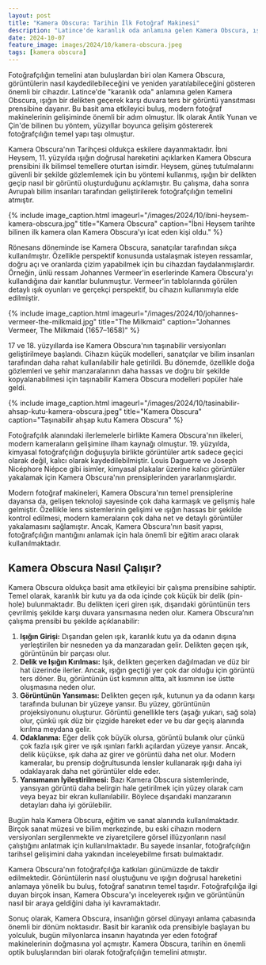 ```yaml
---
layout: post
title: "Kamera Obscura: Tarihin İlk Fotoğraf Makinesi"
description: "Latince'de karanlık oda anlamına gelen Kamera Obscura, ışığın bir delikten geçerek karşı duvara ters bir görüntü yansıtması prensibine dayanır."
date: 2024-10-07
feature_image: images/2024/10/kamera-obscura.jpeg
tags: [kamera obscura]
---
```


Fotoğrafçılığın temelini atan buluşlardan biri olan Kamera Obscura, görüntülerin nasıl kaydedilebileceğini ve yeniden yaratılabileceğini gösteren önemli bir cihazdır. Latince'de "karanlık oda" anlamına gelen Kamera Obscura, ışığın bir delikten geçerek karşı duvara ters bir görüntü yansıtması prensibine dayanır. Bu basit ama etkileyici buluş, modern fotoğraf makinelerinin gelişiminde önemli bir adım olmuştur. İlk olarak Antik Yunan ve Çin'de bilinen bu yöntem, yüzyıllar boyunca gelişim göstererek fotoğrafçılığın temel yapı taşı olmuştur.

<!--more-->

Kamera Obscura'nın Tarihçesi oldukça eskilere dayanmaktadır. İbni Heysem, 11. yüzyılda ışığın doğrusal hareketini açıklarken Kamera Obscura prensibini ilk bilimsel temellere oturtan isimdir. Heysem, güneş tutulmalarını güvenli bir şekilde gözlemlemek için bu yöntemi kullanmış, ışığın bir delikten geçip nasıl bir görüntü oluşturduğunu açıklamıştır. Bu çalışma, daha sonra Avrupalı bilim insanları tarafından geliştirilerek fotoğrafçılığın temelini atmıştır.

{% include image_caption.html imageurl="/images/2024/10/ibni-heysem-kamera-obscura.jpg" title="Kamera Obscura" caption="İbni Heysem tarihte bilinen ilk kamera olan Kamera Obscura'yı icat eden kişi oldu." %}

Rönesans döneminde ise Kamera Obscura, sanatçılar tarafından sıkça kullanılmıştır. Özellikle perspektif konusunda ustalaşmak isteyen ressamlar, doğru açı ve oranlarda çizim yapabilmek için bu cihazdan faydalanmışlardır. Örneğin, ünlü ressam Johannes Vermeer'in eserlerinde Kamera Obscura'yı kullandığına dair kanıtlar bulunmuştur. Vermeer'in tablolarında görülen detaylı ışık oyunları ve gerçekçi perspektif, bu cihazın kullanımıyla elde edilmiştir.

{% include image_caption.html imageurl="/images/2024/10/johannes-vermeer-the-milkmaid.jpg" title="The Milkmaid" caption="Johannes Vermeer, The Milkmaid (1657–1658)" %}


17 ve 18. yüzyıllarda ise Kamera Obscura'nın taşınabilir versiyonları geliştirilmeye başlandı. Cihazın küçük modelleri, sanatçılar ve bilim insanları tarafından daha rahat kullanılabilir hale getirildi. Bu dönemde, özellikle doğa gözlemleri ve şehir manzaralarının daha hassas ve doğru bir şekilde kopyalanabilmesi için taşınabilir Kamera Obscura modelleri popüler hale geldi.

{% include image_caption.html imageurl="/images/2024/10/tasinabilir-ahsap-kutu-kamera-obscura.jpeg" title="Kamera Obscura" caption="Taşınabilir ahşap kutu Kamera Obscura" %}

Fotoğrafçılık alanındaki ilerlemelerle birlikte Kamera Obscura'nın ilkeleri, modern kameraların gelişimine ilham kaynağı olmuştur. 19. yüzyılda, kimyasal fotoğrafçılığın doğuşuyla birlikte görüntüler artık sadece geçici olarak değil, kalıcı olarak kaydedilebilmiştir. Louis Daguerre ve Joseph Nicéphore Niépce gibi isimler, kimyasal plakalar üzerine kalıcı görüntüler yakalamak için Kamera Obscura'nın prensiplerinden yararlanmışlardır.

Modern fotoğraf makineleri, Kamera Obscura'nın temel prensiplerine dayansa da, gelişen teknoloji sayesinde çok daha karmaşık ve gelişmiş hale gelmiştir. Özellikle lens sistemlerinin gelişimi ve ışığın hassas bir şekilde kontrol edilmesi, modern kameraların çok daha net ve detaylı görüntüler yakalamasını sağlamıştır. Ancak, Kamera Obscura'nın basit yapısı, fotoğrafçılığın mantığını anlamak için hala önemli bir eğitim aracı olarak kullanılmaktadır.

## Kamera Obscura Nasıl Çalışır?

Kamera Obscura oldukça basit ama etkileyici bir çalışma prensibine sahiptir. Temel olarak, karanlık bir kutu ya da oda içinde çok küçük bir delik (pin-hole) bulunmaktadır. Bu delikten içeri giren ışık, dışarıdaki görüntünün ters çevrilmiş şekilde karşı duvara yansımasına neden olur. Kamera Obscura’nın çalışma prensibi bu şekilde açıklanabilir:

1. **Işığın Girişi:** Dışarıdan gelen ışık, karanlık kutu ya da odanın dışına yerleştirilen bir nesneden ya da manzaradan gelir. Delikten geçen ışık, görüntünün bir parçası olur.
2. **Delik ve Işığın Kırılması:** Işık, delikten geçerken dağılmadan ve düz bir hat üzerinde ilerler. Ancak, ışığın geçtiği yer çok dar olduğu için görüntü ters döner. Bu, görüntünün üst kısmının altta, alt kısmının ise üstte oluşmasına neden olur.
3. **Görüntünün Yansıması:** Delikten geçen ışık, kutunun ya da odanın karşı tarafında bulunan bir yüzeye yansır. Bu yüzey, görüntünün projeksiyonunu oluşturur. Görüntü genellikle ters (aşağı yukarı, sağ sola) olur, çünkü ışık düz bir çizgide hareket eder ve bu dar geçiş alanında kırılma meydana gelir.
4. **Odaklanma:** Eğer delik çok büyük olursa, görüntü bulanık olur çünkü çok fazla ışık girer ve ışık ışınları farklı açılardan yüzeye yansır. Ancak, delik küçükse, ışık daha az girer ve görüntü daha net olur. Modern kameralar, bu prensip doğrultusunda lensler kullanarak ışığı daha iyi odaklayarak daha net görüntüler elde eder.
5. **Yansımanın İyileştirilmesi:** Bazı Kamera Obscura sistemlerinde, yansıyan görüntü daha belirgin hale getirilmek için yüzey olarak cam veya beyaz bir ekran kullanılabilir. Böylece dışarıdaki manzaranın detayları daha iyi görülebilir.

Bugün hala Kamera Obscura, eğitim ve sanat alanında kullanılmaktadır. Birçok sanat müzesi ve bilim merkezinde, bu eski cihazın modern versiyonları sergilenmekte ve ziyaretçilere görsel illüzyonların nasıl çalıştığını anlatmak için kullanılmaktadır. Bu sayede insanlar, fotoğrafçılığın tarihsel gelişimini daha yakından inceleyebilme fırsatı bulmaktadır.

Kamera Obscura'nın fotoğrafçılığa katkıları günümüzde de takdir edilmektedir. Görüntülerin nasıl oluştuğunu ve ışığın doğrusal hareketini anlamaya yönelik bu buluş, fotoğraf sanatının temel taşıdır. Fotoğrafçılığa ilgi duyan birçok insan, Kamera Obscura'yı inceleyerek ışığın ve görüntünün nasıl bir araya geldiğini daha iyi kavramaktadır.

Sonuç olarak, Kamera Obscura, insanlığın görsel dünyayı anlama çabasında önemli bir dönüm noktasıdır. Basit bir karanlık oda prensibiyle başlayan bu yolculuk, bugün milyonlarca insanın hayatında yer eden fotoğraf makinelerinin doğmasına yol açmıştır. Kamera Obscura, tarihin en önemli optik buluşlarından biri olarak fotoğrafçılığın temelini atmıştır.